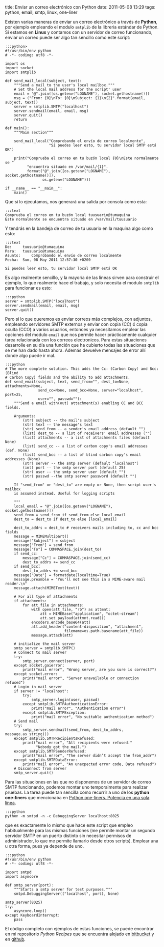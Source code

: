 title: Enviar un correo electrónico con Python
date: 2011-05-08 13:29
tags: python, email, smtp, linux, one-liner

Existen varias maneras de enviar un correo electrónico a través de **Python**, 
por ejemplo empleando el modulo `smtplib` de la librería estándar de Python. Si 
estamos en **Linux** y contamos con un servidor de correo funcionando, enviar un
 correo puede ser algo tan sencillo como este script:

    :::python>
    #!/usr/bin/env python
    # -*- coding: utf8 -*-

    import os
    import socket
    import smtplib

    def send_mail_local(subject, text):
        """Send a mail to the user's local mailbox."""
        # Set the local mail address for the script' user
        email = "@".join([os.getenv("LOGNAME"), socket.gethostname()])
        msg = ("From: {0}\nTo: {0}\nSubject: {1}\n{2}".format(email, subject, text))
        server = smtplib.SMTP("localhost")
        server.sendmail(email, email, msg)
        server.quit()
        return

    def main():
        """Main section"""

        send_mail_local("Comprobando el envío de correo localmente",
                        "Si puedes leer esto, tu servidor local SMTP está OK")

        print("Comprueba el correo en tu buzón local {0}\nEste normalmente se "
              "encuentra situado en /var/mail/{1}".
              format("@".join([os.getenv("LOGNAME"), socket.gethostname()]),
                     os.getenv("LOGNAME")))

    if __name__ == "__main__":
        main()


Que si lo ejecutamos, nos generará una salida por consola como esta:

    :::text
    Comprueba el correo en tu buzón local tuusuario@tumaquina
    Este normalmente se encuentra situado en /var/mail/tuusuario


Y tendrás en la bandeja de correo de tu usuario en la maquina algo como esto:

    :::text
    De: 	tuusuario@tumaquina
    Para: 	tuusuario@tumaquina
    Asunto: 	Comprobando el envío de correo localmente
    Fecha: 	Sun, 08 May 2011 12:57:30 +0200

    Si puedes leer esto, tu servidor local SMTP está OK


Es algo realmente sencillo, y la mayoría de las lineas sirven para construir el 
ejemplo, lo que realmente hace el trabajo, y solo necesita el modulo `smtplib` 
para funcionar es esto:

    :::python
    server = smtplib.SMTP("localhost")
    server.sendmail(email, email, msg)
    server.quit()


Pero si lo que queremos es enviar correos más complejos, con adjuntos, empleando 
servidores SMTP externos y enviar con copia (CC) ó copia oculta (CCO) a varios 
usuarios, entonces ya necesitamos emplear las opciones del modulo `email` que 
nos permite hacer prácticamente cualquier tarea relacionada con los correos 
electronicos. Para estas situaciones desarrolle en su día una función que ha 
cubierto todas las situaciones que se me han dado hasta ahora. Además devuelve 
mensajes de error allí donde algo puede ir mal.

    :::python
    # The more complete solution. This adds the Cc: (Carbon Copy) and Bcc: (Blind 
    # Carbon Copy) fields and the ability to add attachments. 
    def send_email(subject, text, send_from="", dest_to=None, attachments=None,
                   send_cc=None, send_bcc=None, server="localhost", port=25,
                   user="", passwd=""):
        """Send a email with(out) attachment(s) enabling CC and BCC fields.

        Arguments:
            (str) subject -- the mail's subject
            (str) text -- the message's text
            (str) send_from -- a sender's email address (default "")
            (list) dest_to -- a list of receivers' email addresses ("")
            (list) attachments -- a list of attachments files (default None)
            (list) send_cc -- a list of carbon copy's email addresses (def. None)
            (list) send_bcc -- a list of blind carbon copy's email addresses (None)
            (str) server -- the smtp server (default "localhost")
            (int) port -- the smtp server port (default 25)
            (str) user -- the smtp server user (default "")
            (str) passwd --the smtp server password (default "")

        If "send_from" or "dest_to" are empty or None, then script user's mailbox 
        is assumed instead. Useful for logging scripts

        """
        local_email = "@".join([os.getenv("LOGNAME"), socket.gethostname()])
        send_from = send_from if send_from else local_email
        dest_to = dest_to if dest_to else [local_email]

        dest_to_addrs = dest_to # receivers mails including to, cc and bcc fields
        message = MIMEMultipart()
        message["Subject"] = subject
        message["From"] = send_from
        message["To"] = COMMASPACE.join(dest_to)
        if send_cc:
            message["Cc"] = COMMASPACE.join(send_cc)
            dest_to_addrs += send_cc
        if send_bcc:
            dest_to_addrs += send_bcc
        message["Date"] = formatdate(localtime=True)
        message.preamble = "You'll not see this in a MIME-aware mail reader.\n"
        message.attach(MIMEText(text))

        # For all type of attachments
        if attachments:
            for att_file in attachments:
                with open(att_file, "rb") as attmnt:
                    att = MIMEBase("application", "octet-stream")
                    att.set_payload(attmnt.read())
                encoders.encode_base64(att)
                att.add_header("content-disposition", "attachment",
                               filename=os.path.basename(att_file))
                message.attach(att)

        # initialize the mail server
        smtp_server = smtplib.SMTP()
        # Connect to mail server
        try:
            smtp_server.connect(server, port)
        except socket.gaierror:
            print("mail error", "Wrong server, are you sure is correct?")
        except socket.error:
            print("mail error", "Server unavailable or connection refused")
        # Login in mail server
        if server != "localhost":
            try:
                smtp_server.login(user, passwd)
            except smtplib.SMTPAuthenticationError:
                print("mail error", "Authentication error")
            except smtplib.SMTPException:
                print("mail error", "No suitable authentication method")
        # Send mail
        try:
            smtp_server.sendmail(send_from, dest_to_addrs, message.as_string())
        except smtplib.SMTPRecipientsRefused:
            print("mail error", "All recipients were refused."
                  "Nobody got the mail.")
        except smtplib.SMTPSenderRefused:
            print("mail error", "The server didn’t accept the from_addr")
        except smtplib.SMTPDataError:
            print("mail error", "An unexpected error code, Data refused")
        # Disconnect from server
        smtp_server.quit()


Para las situaciones en las que no disponemos de un servidor de correo SMTP 
funcionando, podemos montar uno temporalmente para realizar pruebas. La tarea 
puede tan sencilla como recurrir a uno de los **python one-liners** que 
mencionaba en [Python one-liners. Potencia en una sola línea](http://joedicastro.com/python_one_liners_potencia_en_una_sola_linea).

    :::python
    python -m smtpd -n -c DebuggingServer localhost:8025


que es  exactamente lo mismo que hace este script que empleo habitualmente para 
las mismas funciones (me permite montar un segundo servidor SMTP en un puerto 
distinto sin necesitar permisos de administrador, lo que me permite llamarlo 
desde otros scripts). Emplear una u otra forma, pues ya depende de uno.

    :::python
    #!/usr/bin/env python
    # -*- coding: utf8 -*-

    import smtpd
    import asyncore

    def smtp_server(port):
        """Starts a smtp server for test purposes."""
        smtpd.DebuggingServer(("localhost", port), None)

    smtp_server(8025)
    try:
        asyncore.loop()
    except KeyboardInterrupt:
        pass


El código completo con ejemplos de estas funciones, se puede encontrar en mi 
repositorio *Python Recipes* que se encuentra alojado en [bitbucket][bb] y en
[github][gh].

  [bb]: http://bitbucket.org/joedicastro/python-recipes
  [gh]: http://github.com/joedicastro/python-recipes
  
